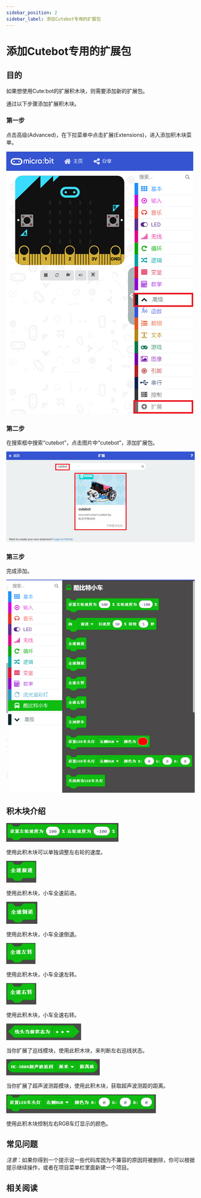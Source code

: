 ```yaml
---
sidebar_position: 2
sidebar_label: 添加Cutebot专用的扩展包
---
```


# 添加Cutebot专用的扩展包

## 目的

如果想使用Cute:bot的扩展积木块，则需要添加新的扩展包。

通过以下步骤添加扩展积木块。

### 第一步

点击高级(Advanced)，在下拉菜单中点击扩展(Extensions)，进入添加积木块菜单。

![](./images/cutebot-pk-1.png)

### 第二步

在搜索框中搜索“cutebot”，点击图片中“cutebot”，添加扩展包。

![](./images/cutebot-pk-11.png)

### 第三步

完成添加。

![](./images/cutebot-pk-2.png)

## 积木块介绍


![](./images/cutebot-pk-3.png)

使用此积木块可以单独调整左右轮的速度。



![](./images/cutebot-pk-4.png)

使用此积木块，小车全速前进。



![](./images/cutebot-pk-5.png)

使用此积木块，小车全速倒退。


![](./images/cutebot-pk-6.png)

使用此积木块，小车全速左转。


![](./images/cutebot-pk-7.png)

使用此积木块，小车全速右转。


![](./images/cutebot-pk-8.png)

当你扩展了巡线模块，使用此积木块，来判断左右巡线状态。


![](./images/cutebot-pk-9.png)

当你扩展了超声波测距模块，使用此积木块，获取超声波测距的距离。


![](./images/cutebot-pk-10.png)

使用此积木块控制左右RGB车灯显示的颜色。


## 常见问题

*注意*：如果你得到一个提示说一些代码库因为不兼容的原因将被删除，你可以根据提示继续操作，或者在项目菜单栏里面新建一个项目。

## 相关阅读

